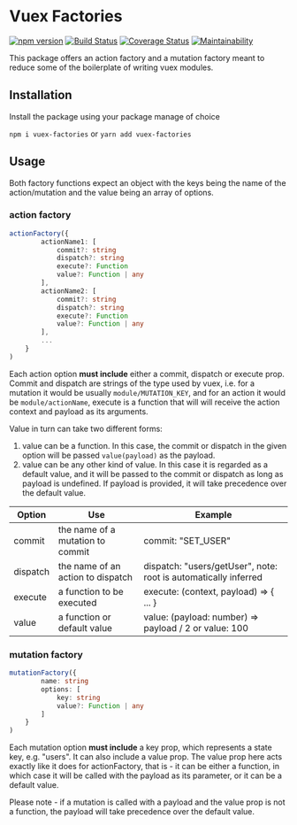 # Vuex Factories

[![npm version](https://badge.fury.io/js/vuex-factories.svg)](https://badge.fury.io/js/vuex-factories) [![Build Status](https://travis-ci.org/Goldziher/vuex-factories.svg?branch=master)](https://travis-ci.org/Goldziher/vuex-factories) [![Coverage Status](https://coveralls.io/repos/github/Goldziher/vuex-factories/badge.svg?branch=master)](https://coveralls.io/github/Goldziher/vuex-factories?branch=master) [![Maintainability](https://api.codeclimate.com/v1/badges/bd2f46045503d6e836aa/maintainability)](https://codeclimate.com/github/Goldziher/vuex-factories/maintainability)

This package offers an action factory and a mutation factory meant to reduce some of the boilerplate of writing vuex modules.

## Installation

Install the package using your package manage of choice

`npm i vuex-factories` or `yarn add vuex-factories`

## Usage

Both factory functions expect an object with the keys being the name of the action/mutation and the value being an array of options.

### action factory

```typescript
actionFactory({
        actionName1: [
            commit?: string
            dispatch?: string
            execute?: Function
            value?: Function | any
        ],
        actionName2: [
            commit?: string
            dispatch?: string
            execute?: Function
            value?: Function | any
        ],
        ...
    }
)

```

Each action option **must include** either a commit, dispatch or execute prop. Commit and dispatch are strings of the type used by vuex, i.e. for a mutation it would be usually `module/MUTATION_KEY`, and for an action it would be `module/actionName`, execute is a function that will will receive the action context and payload as its arguments.

Value in turn can take two different forms:

1. value can be a function. In this case, the commit or dispatch in the given option will be passed `value(payload)` as the payload.
2. value can be any other kind of value. In this case it is regarded as a default value, and it will be passed to the commit or dispatch as long as payload is undefined. If payload is provided, it will take precedence over the default value.

| Option   | Use                               | Example                                                         |
| -------- | --------------------------------- | --------------------------------------------------------------- |
| commit   | the name of a mutation to commit  | commit: "SET_USER"                                              |
| dispatch | the name of an action to dispatch | dispatch: "users/getUser", note: root is automatically inferred |
| execute  | a function to be executed         | execute: (context, payload) => { ... }                          |
| value    | a function or default value       | value: (payload: number) => payload / 2 or value: 100           |

### mutation factory

```typescript
mutationFactory({
        name: string
        options: [
            key: string
            value?: Function | any
        ]
    }
)

```

Each mutation option **must include** a key prop, which represents a state key, e.g. "users". It can also include a value prop. The value prop here acts exactly like it does for actionFactory, that is - it can be either a function, in which case it will be called with the payload as its parameter, or it can be a default value.

Please note - if a mutation is called with a payload and the value prop is not a function, the payload will take precedence over the default value.
